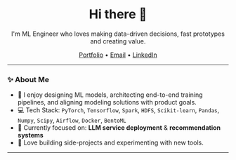 <!-- 프로필 제목 -->
<h1 align="center">Hi there 👋</h1>

<!-- 짧은 소개 -->
<p align="center">
  I'm ML Engineer who loves making data-driven decisions, fast prototypes and creating value.
</p>

<!-- 깔끔한 아이콘 링크 (선택사항) -->
<p align="center">
  <a href="https://www.notion.so/Portfolio-1c7585575a4a8094bf27e857dbca6c42" target="_blank">Portfolio</a> •
  <a href="mailto:mykiringirin@gmail.com">Email</a> •
  <a href="https://linkedin.com/in/ji-yeom-80658b284" target="_blank">LinkedIn</a>
</p>

---

<!-- 요약 소개 -->
### ✨ About Me

- 🧠 I enjoy designing ML models, architecting end-to-end training pipelines, and aligning modeling solutions with product goals.
- 💻 Tech Stack: `PyTorch`, `Tensorflow`, `Spark`, `HDFS`, `Scikit-learn`, `Pandas`, `Numpy`, `Scipy`, `Airflow`, `Docker`, `BentoML`
- 🎯 Currently focused on: **LLM service deployment** & **recommendation systems**
- 🚀 Love building side-projects and experimenting with new tools.

---
